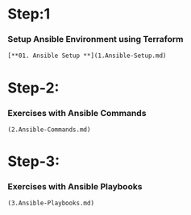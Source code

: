 # Step:1

### Setup Ansible Environment using Terraform

    [**01. Ansible Setup **](1.Ansible-Setup.md)

# Step-2:

### Exercises with Ansible Commands

    (2.Ansible-Commands.md)

# Step-3:

### Exercises with Ansible Playbooks

    (3.Ansible-Playbooks.md)
